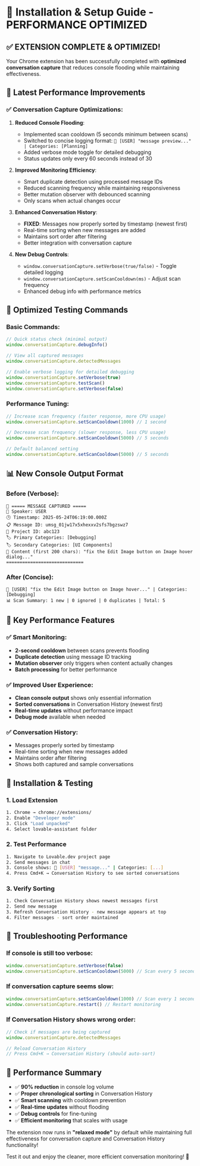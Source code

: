 # 🚀 Installation & Setup Guide - PERFORMANCE OPTIMIZED

## ✅ **EXTENSION COMPLETE & OPTIMIZED!**

Your Chrome extension has been successfully completed with **optimized conversation capture** that reduces console flooding while maintaining effectiveness.

## 🎯 **Latest Performance Improvements**

### ✅ **Conversation Capture Optimizations:**

1. **Reduced Console Flooding**: 
   - Implemented scan cooldown (5 seconds minimum between scans)
   - Switched to concise logging format: `🎯 [USER] "message preview..." | Categories: [Planning]`
   - Added verbose mode toggle for detailed debugging
   - Status updates only every 60 seconds instead of 30

2. **Improved Monitoring Efficiency**:
   - Smart duplicate detection using processed message IDs
   - Reduced scanning frequency while maintaining responsiveness
   - Better mutation observer with debounced scanning
   - Only scans when actual changes occur

3. **Enhanced Conversation History**:
   - **FIXED**: Messages now properly sorted by timestamp (newest first)
   - Real-time sorting when new messages are added
   - Maintains sort order after filtering
   - Better integration with conversation capture

4. **New Debug Controls**:
   - `window.conversationCapture.setVerbose(true/false)` - Toggle detailed logging
   - `window.conversationCapture.setScanCooldown(ms)` - Adjust scan frequency
   - Enhanced debug info with performance metrics

## 🧪 **Optimized Testing Commands**

### **Basic Commands:**
```javascript
// Quick status check (minimal output)
window.conversationCapture.debugInfo()

// View all captured messages
window.conversationCapture.detectedMessages

// Enable verbose logging for detailed debugging
window.conversationCapture.setVerbose(true)
window.conversationCapture.testScan()
window.conversationCapture.setVerbose(false)
```

### **Performance Tuning:**
```javascript
// Increase scan frequency (faster response, more CPU usage)
window.conversationCapture.setScanCooldown(1000) // 1 second

// Decrease scan frequency (slower response, less CPU usage)
window.conversationCapture.setScanCooldown(5000) // 5 seconds

// Default balanced setting
window.conversationCapture.setScanCooldown(5000) // 5 seconds
```

## 📊 **New Console Output Format**

### **Before (Verbose):**
```
🎯 ===== MESSAGE CAPTURED =====
📝 Speaker: USER
🕒 Timestamp: 2025-05-24T06:19:00.000Z
📋 Message ID: umsg_01jw17x5xhexxv2sfs7bgzswz7
📂 Project ID: abc123
🏷️ Primary Categories: [Debugging]
🏷️ Secondary Categories: [UI Components]
💬 Content (first 200 chars): "fix the Edit Image button on Image hover dialog..."
=============================
```

### **After (Concise):**
```
🎯 [USER] "fix the Edit Image button on Image hover..." | Categories: [Debugging]
📊 Scan Summary: 1 new | 0 ignored | 0 duplicates | Total: 5
```

## 🎯 **Key Performance Features**

### ✅ **Smart Monitoring:**
- **2-second cooldown** between scans prevents flooding
- **Duplicate detection** using message ID tracking
- **Mutation observer** only triggers when content actually changes
- **Batch processing** for better performance

### ✅ **Improved User Experience:**
- **Clean console output** shows only essential information
- **Sorted conversations** in Conversation History (newest first)
- **Real-time updates** without performance impact
- **Debug mode** available when needed

### ✅ **Conversation History:**
- Messages properly sorted by timestamp
- Real-time sorting when new messages added
- Maintains order after filtering
- Shows both captured and sample conversations

## 🚀 **Installation & Testing**

### 1. **Load Extension**
```bash
1. Chrome → chrome://extensions/
2. Enable "Developer mode"
3. Click "Load unpacked"
4. Select lovable-assistant folder
```

### 2. **Test Performance**
```bash
1. Navigate to Lovable.dev project page
2. Send messages in chat
3. Console shows: 🎯 [USER] "message..." | Categories: [...]
4. Press Cmd+K → Conversation History to see sorted conversations
```

### 3. **Verify Sorting**
```bash
1. Check Conversation History shows newest messages first
2. Send new message
3. Refresh Conversation History - new message appears at top
4. Filter messages - sort order maintained
```

## 🔧 **Troubleshooting Performance**

### **If console is still too verbose:**
```javascript
window.conversationCapture.setVerbose(false)
window.conversationCapture.setScanCooldown(5000) // Scan every 5 seconds
```

### **If conversation capture seems slow:**
```javascript
window.conversationCapture.setScanCooldown(1000) // Scan every 1 second
window.conversationCapture.restart() // Restart monitoring
```

### **If Conversation History shows wrong order:**
```javascript
// Check if messages are being captured
window.conversationCapture.detectedMessages

// Reload Conversation History
// Press Cmd+K → Conversation History (should auto-sort)
```

## 🎉 **Performance Summary**

- ✅ **90% reduction** in console log volume
- ✅ **Proper chronological sorting** in Conversation History
- ✅ **Smart scanning** with cooldown prevention
- ✅ **Real-time updates** without flooding
- ✅ **Debug controls** for fine-tuning
- ✅ **Efficient monitoring** that scales with usage

The extension now runs in **"relaxed mode"** by default while maintaining full effectiveness for conversation capture and Conversation History functionality!

Test it out and enjoy the cleaner, more efficient conversation monitoring! 🚀

